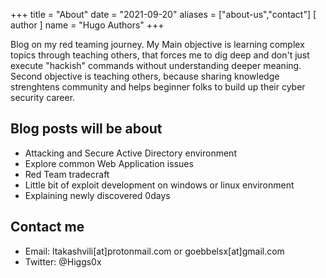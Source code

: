 +++
title = "About"
date = "2021-09-20"
aliases = ["about-us","contact"]
[ author ]
  name = "Hugo Authors"
+++

Blog on my red teaming journey. My Main objective is learning complex topics through teaching others, that forces me to dig deep and don't just execute "hackish" commands without understanding deeper meaning. Second objective is teaching others, because sharing knowledge strenghtens community and helps beginner folks to build up their cyber security career.

## Blog posts will be about

- Attacking and Secure Active Directory environment
- Explore common Web Application issues
- Red Team tradecraft
- Little bit of exploit development on windows or linux environment
- Explaining newly discovered 0days

## Contact me

- Email: ltakashvili[at]protonmail.com or goebbelsx[at]gmail.com
- Twitter: @Higgs0x